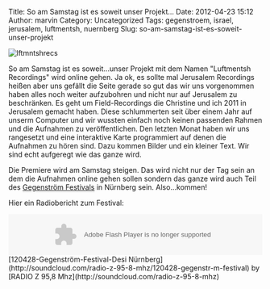 Title: So am Samstag ist es soweit unser Projekt...
Date: 2012-04-23 15:12
Author: marvin
Category: Uncategorized
Tags: gegenstroem, israel, jerusalem, luftmentsh, nuernberg
Slug: so-am-samstag-ist-es-soweit-unser-projekt

![lftmntshrecs]({filename}/images/lftmntshrecs.png)

So am Samstag ist es soweit...unser Projekt mit dem Namen "Luftmentsh
Recordings" wird online gehen. Ja ok, es sollte mal Jerusalem Recordings
heißen aber uns gefällt die Seite gerade so gut das wir uns vorgenommen
haben alles noch weiter aufzubohren und nicht nur auf Jerusalem zu
beschränken. Es geht um Field-Recordings die Christine und ich 2011 in
Jerusalem gemacht haben. Diese schlummerten seit über einem Jahr auf
unserm Computer und wir wussten einfach noch keinen passenden Rahmen und
die Aufnahmen zu veröffentlichen. Den letzten Monat haben wir uns
rangesetzt und eine interaktive Karte programmiert auf denen die
Aufnahmen zu hören sind. Dazu kommen Bilder und ein kleiner Text. Wir
sind echt aufgeregt wie das ganze wird.

Die Premiere wird am Samstag steigen. Das wird nicht nur der Tag sein an
dem die Aufnahmen online gehen sollen sondern das ganze wird auch Teil
des [Gegenström Festivals](http://xn--gegenstrm-77a.de/) in Nürnberg
sein. Also...kommen!

Hier ein Radiobericht zum Festival:

<p>
<object height="81" width="100%">
<param name="movie" value="https://player.soundcloud.com/player.swf?url=http%3A%2F%2Fapi.soundcloud.com%2Ftracks%2F44081726"></param><param name="allowscriptaccess" value="always"></param>

<embed allowscriptaccess="always" height="81" src="https://player.soundcloud.com/player.swf?url=http%3A%2F%2Fapi.soundcloud.com%2Ftracks%2F44081726" type="application/x-shockwave-flash" width="100%">
</embed>
</object>
<span>[120428-Gegenström-Festival-Desi
Nürnberg](http://soundcloud.com/radio-z-95-8-mhz/120428-gegenstr-m-festival)
by [RADIO Z 95,8 Mhz](http://soundcloud.com/radio-z-95-8-mhz)</span>

</p>

